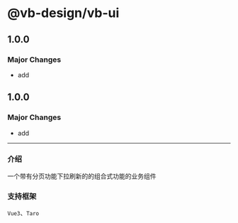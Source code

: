 # @vb-design/vb-ui

## 1.0.0

### Major Changes

- add

## 1.0.0

### Major Changes

- add

---

### 介绍

一个带有分页功能下拉刷新的的组合式功能的业务组件

### 支持框架

`Vue3`、`Taro`

<!-- ### 使用

```js
import { createApp } from 'vue';

// vue
import { Page, PageList } from '@mx-design/mxui';
//taro
import { Page, PageList } from '@mx-design/mxui/mxui.taro.es';

const app = createApp();
app.use(Page);
app.use(PageList);
``` -->

<!-- ### 代码示例

#### 布局方式 1

:::demo

```html demo/base
<template>
  <div class="demo">
    <Page fixed>
      <template #head>
        <div>
          <nut-tabs v-model="state.tabValue" @click="click">
            <nut-tabpane title="上下分布"></nut-tabpane>
            <nut-tabpane title="底部悬浮按钮"></nut-tabpane>
          </nut-tabs>
        </div>
      </template>
      <template #default>
        <div>内容</div>
      </template>
    </Page>
  </div>
</template>

<script setup>
  import { Page, PageList } from '@mx-design/mxui';
  import { reactive, ref } from 'vue';

  const state = reactive({
    tabValue: 0,
  });
</script>

<style lang="scss" scoped>
  .demo {
    height: 100vh;
  }
  :deep(.nut-tabs__content) {
    display: none;
  }
</style>
```

:::

#### 布局方式 2

:::demo

```html demo/base1
<template>
  <div class="demo">
    <Page>
      <template #default>
        <div>内容</div>
      </template>
      <template #foot>
        <div class="button">
          <nut-button block type="primary">添加</nut-button>
        </div>
      </template>
    </Page>
  </div>
</template>

<script setup>
  import Page from '../index.tsx';
  import PageList from '../../PageList';
</script>

<style lang="scss" scoped>
  .demo {
    height: 100vh;
    .button {
      padding: 16px;
      background: #f5f5f5;
    }
  }
  :deep(.nut-tabs__content) {
    display: none;
  }
</style>
```

:::

#### 基本使用方式

:::demo

```html demo
<template>
  <div class="demo">
    <mx-page fixed>
      <template #head>
        <div>
          <nut-tabs v-model="state.tabValue" @click="click">
            <nut-tabpane title="分页列表"></nut-tabpane>
            <nut-tabpane title="空数据"></nut-tabpane>
          </nut-tabs>
        </div>
      </template>
      <template #default>
        <mx-page-list :fetch="fetch" ref="pageList">
          <template v-slot="{ item, index }" #default>
            <div style="height: 100px">{{ item }},{{ index }}</div>
          </template>
        </mx-page-list>
      </template>
      <template #foot>
        <div class="button">
          <nut-button block type="primary">button</nut-button>
        </div>
      </template>
    </mx-page>
  </div>
</template>

<script setup>
  import { reactive, ref } from 'vue';

  const state = reactive({
    tabValue: 0,
  });
  const pageList = ref();

  const getData = () => {
    return new Promise(resolve => {
      setTimeout(() => {
        resolve([1, 2, 3, 4, 5, 6, 7, 8, 9, 10]);
      }, 1000);
    });
  };

  const click = ({ paneKey }) => {
    if (paneKey == 1) {
      pageList.value.clear();
    }
    if (paneKey == 0) {
      pageList.value.refresh();
    }
  };

  const fetch = async (pageSize, pageNum) => {
    const rows = await getData();
    return {
      rows,
      total: 20,
    };
  };
</script>

<style lang="scss" scoped>
  .demo {
    height: 100vh;
    .button {
      padding: 16px;
      background: #f5f5f5;
    }
  }
  :deep(.nut-tabs__content) {
    display: none;
  }
</style>
```

:::

### API

#### Page Props

| 参数  | 说明             | 类型      | 默认值 |
| ----- | ---------------- | --------- | ------ |
| fixed | 头部内容是否固定 | `Boolean` | false  |

<route>
{
  meta: {
    menu: {
      title: '业务组件',
      children: ['Page 分页组件']
    }
  }
}
</route> -->
